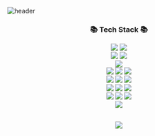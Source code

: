 ![header](https://capsule-render.vercel.app/api?type=slice&color=011f4b&fontColor=6497b1&fontAlign=68&fontSize=35&fontAlignY=25&rotate=8&text=Hi%20there,%20I'm%20Jeaha&desc=&section=header)

<h3 align="center">📚 Tech Stack 📚</h3>

<p align="center" dir="auto">
  <img
    src="https://img.shields.io/badge/Java-007396?style=flat-square&amp;logo=OpenJDK&amp;logoColor=white"
    style="max-width: 100%;"
  />
  <img
    src="https://img.shields.io/badge/JS-ffb13b?style=flat-square&amp;logo=javascript&amp;logoColor=white"
    style="max-width: 100%;"
  />
  <br>
  <img
    src="https://img.shields.io/badge/Spring-6DB33F?style=flat-square&amp;logo=Spring&amp;logoColor=white"
    style="max-width: 100%;"
  />
  <img
    src="https://img.shields.io/badge/SpringBoot-6DB33F?style=flat-square&amp;logo=SpringBoot&amp;logoColor=white"
    style="max-width: 100%;"
  />
  <br>
  <img
    src="https://img.shields.io/badge/Vue-35495E?style=flat-square&amp;logo=vuedotjs&amp;logoColor=white"
    style="max-width: 100%;"
  />
  <br>
  <img
    src="https://img.shields.io/badge/oracle_DB-red?style=flat-square&amp;logo=Oracle&-amp;logoColor=red"
    style="max-width: 100%;"
  />
  <img
    src="https://img.shields.io/badge/Mysql-E6B91E?style=flat-square&amp;logo=MySql&amp;logoColor=white"
    style="max-width: 100%;"
  />
  <img
    src="https://img.shields.io/badge/PostgreSQL-008bb9?style=flat-square&amp;logo=PostgreSQL&amp;logoColor=white"
    style="max-width: 100%;"
  />
  <br>
  <img
    src="https://img.shields.io/badge/AWS-232F3E?style=flat-square&amp;logo=AmazonAWS&amp;logoColor=white"
    style="max-width: 100%;"
  />
  <img
    src="https://img.shields.io/badge/Ubuntu-E95420?style=flat-square&amp;logo=Ubuntu&amp;logoColor=white"
    style="max-width: 100%;"
  />
  <img
    src="https://img.shields.io/badge/Docker-2496ED?style=flat-square&amp;logo=Docker&amp;logoColor=white"
    style="max-width: 100%;"
  />
  <br/>
  <img
    src="https://img.shields.io/badge/Jira-0052CC?style=flat-square&amp;logo=Jira&amp;logoColor=white"
    style="max-width: 100%;"
  />
  <img
    src="https://img.shields.io/badge/Confluence-0052CC?style=flat-square&amp;logo=Confluence&amp;logoColor=white"
    style="max-width: 100%;"
  />
  <img
    src="https://img.shields.io/badge/Jenkins-D33834?style=flat-square&amp;logo=Jenkins&amp;logoColor=white"
    style="max-width: 100%;"
  />
  <br/>
  <img
    src="https://img.shields.io/badge/Git-F1502F?style=flat-square&amp;logo=git&amp;logoColor=white"
    style="max-width: 100%;"
  />
  <img
    src="https://img.shields.io/badge/Github-171515?style=flat-square&amp;logo=github&amp;logoColor=white"
    style="max-width: 100%;"
  />
  <img
    src="https://img.shields.io/badge/Slack-4A154B?style=flat-square&amp;logo=slack&amp;logoColor=white"
    style="max-width: 100%;"
  />
  <br/>
  <img
    src="https://img.shields.io/badge/Markdown-000000?style=flat-square&amp;logo=markdown&amp;logoColor=white"
    style="max-width: 100%;"
  />
  <br/>
  <br/>
</p>

<p align="center">
  <a href="javascript:void(0);">
    <img
      src="https://github-readme-stats.vercel.app/api/top-langs/?username=JeahaOh&layout=compact&theme=dark"
    />
  </a>
</p>

<!-- ![footer](https://capsule-render.vercel.app/api?type=slice&color=011f4b&section=footer) -->


<!--

  
date calculate -> https://github.com/kf-liu/date-box
  
todo list -> https://github.com/joshghent/todoist-box?tab=readme-ov-file
  
todo list -> https://github.com/joshghent/todoist-box?tab=readme-ov-file

spotify -> https://github.com/Aveek-Saha/spotify-box

<svg role="img" viewBox="0 0 24 24" xmlns="http://www.w3.org/2000/svg"><title>JavaScript</title><path d="M0 0h24v24H0V0zm22.034 18.276c-.175-1.095-.888-2.015-3.003-2.873-.736-.345-1.554-.585-1.797-1.14-.091-.33-.105-.51-.046-.705.15-.646.915-.84 1.515-.66.39.12.75.42.976.9 1.034-.676 1.034-.676 1.755-1.125-.27-.42-.404-.601-.586-.78-.63-.705-1.469-1.065-2.834-1.034l-.705.089c-.676.165-1.32.525-1.71 1.005-1.14 1.291-.811 3.541.569 4.471 1.365 1.02 3.361 1.244 3.616 2.205.24 1.17-.87 1.545-1.966 1.41-.811-.18-1.26-.586-1.755-1.336l-1.83 1.051c.21.48.45.689.81 1.109 1.74 1.756 6.09 1.666 6.871-1.004.029-.09.24-.705.074-1.65l.046.067zm-8.983-7.245h-2.248c0 1.938-.009 3.864-.009 5.805 0 1.232.063 2.363-.138 2.711-.33.689-1.18.601-1.566.48-.396-.196-.597-.466-.83-.855-.063-.105-.11-.196-.127-.196l-1.825 1.125c.305.63.75 1.172 1.324 1.517.855.51 2.004.675 3.207.405.783-.226 1.458-.691 1.811-1.411.51-.93.402-2.07.397-3.346.012-2.054 0-4.109 0-6.179l.004-.056z"/></svg>
<svg role="img" viewBox="0 0 24 24" xmlns="http://www.w3.org/2000/svg"><title>Spring Boot</title><path d="m23.693 10.7058-4.73-8.1844c-.4094-.7106-1.4166-1.2942-2.2402-1.2942H7.2725c-.819 0-1.8308.5836-2.2402 1.2942L.307 10.7058c-.4095.7106-.4095 1.873 0 2.5837l4.7252 8.189c.4094.7107 1.4166 1.2943 2.2402 1.2943h9.455c.819 0 1.826-.5836 2.2402-1.2942l4.7252-8.189c.4095-.7107.4095-1.8732 0-2.5838zM10.9763 5.7547c0-.5365.4377-.9742.9742-.9742s.9742.4377.9742.9742v5.8217c0 .5366-.4377.9742-.9742.9742s-.9742-.4376-.9742-.9742zm.9742 12.4294c-3.6427 0-6.6077-2.965-6.6077-6.6077.0047-2.0896.993-4.0521 2.6685-5.304a.8657.8657 0 0 1 1.2142.1788.8657.8657 0 0 1-.1788 1.2143c-2.1602 1.6048-2.612 4.6592-1.0072 6.8194 1.6049 2.1603 4.6593 2.612 6.8195 1.0072 1.2378-.9177 1.9673-2.372 1.9673-3.9157a4.8972 4.8972 0 0 0-1.9861-3.925c-.386-.2824-.466-.8284-.1836-1.2143.2824-.386.8283-.466 1.2143-.1835 1.6895 1.2471 2.6826 3.2238 2.6873 5.3228 0 3.6474-2.965 6.6077-6.6077 6.6077z"/></svg>

<svg role="img" viewBox="0 0 24 24" xmlns="http://www.w3.org/2000/svg"><title>Spotify</title><path d="M12 0C5.4 0 0 5.4 0 12s5.4 12 12 12 12-5.4 12-12S18.66 0 12 0zm5.521 17.34c-.24.359-.66.48-1.021.24-2.82-1.74-6.36-2.101-10.561-1.141-.418.122-.779-.179-.899-.539-.12-.421.18-.78.54-.9 4.56-1.021 8.52-.6 11.64 1.32.42.18.479.659.301 1.02zm1.44-3.3c-.301.42-.841.6-1.262.3-3.239-1.98-8.159-2.58-11.939-1.38-.479.12-1.02-.12-1.14-.6-.12-.48.12-1.021.6-1.141C9.6 9.9 15 10.561 18.72 12.84c.361.181.54.78.241 1.2zm.12-3.36C15.24 8.4 8.82 8.16 5.16 9.301c-.6.179-1.2-.181-1.38-.721-.18-.601.18-1.2.72-1.381 4.26-1.26 11.28-1.02 15.721 1.621.539.3.719 1.02.419 1.56-.299.421-1.02.599-1.559.3z"/></svg>

<svg role="img" viewBox="0 0 24 24" xmlns="http://www.w3.org/2000/svg"><title>Apple</title><path d="M12.152 6.896c-.948 0-2.415-1.078-3.96-1.04-2.04.027-3.91 1.183-4.961 3.014-2.117 3.675-.546 9.103 1.519 12.09 1.013 1.454 2.208 3.09 3.792 3.039 1.52-.065 2.09-.987 3.935-.987 1.831 0 2.35.987 3.96.948 1.637-.026 2.676-1.48 3.676-2.948 1.156-1.688 1.636-3.325 1.662-3.415-.039-.013-3.182-1.221-3.22-4.857-.026-3.04 2.48-4.494 2.597-4.559-1.429-2.09-3.623-2.324-4.39-2.376-2-.156-3.675 1.09-4.61 1.09zM15.53 3.83c.843-1.012 1.4-2.427 1.245-3.83-1.207.052-2.662.805-3.532 1.818-.78.896-1.454 2.338-1.273 3.714 1.338.104 2.715-.688 3.559-1.701"/></svg>

<svg role="img" viewBox="0 0 24 24" xmlns="http://www.w3.org/2000/svg"><title>Vue.js</title><path d="M24,1.61H14.06L12,5.16,9.94,1.61H0L12,22.39ZM12,14.08,5.16,2.23H9.59L12,6.41l2.41-4.18h4.43Z"/></svg>

<svg role="img" viewBox="0 0 24 24" xmlns="http://www.w3.org/2000/svg"><title>Oracle</title><path d="M16.412 4.412h-8.82a7.588 7.588 0 0 0-.008 15.176h8.828a7.588 7.588 0 0 0 0-15.176zm-.193 12.502H7.786a4.915 4.915 0 0 1 0-9.828h8.433a4.914 4.914 0 1 1 0 9.828z"/></svg>

<svg role="img" viewBox="0 0 24 24" xmlns="http://www.w3.org/2000/svg"><title>Gradle</title><path d="M22.695 4.297a3.807 3.807 0 0 0-5.29-.09.368.368 0 0 0 0 .533l.46.47a.363.363 0 0 0 .474.032 2.182 2.182 0 0 1 2.86 3.291c-3.023 3.02-7.056-5.447-16.211-1.083a1.24 1.24 0 0 0-.534 1.745l1.571 2.713a1.238 1.238 0 0 0 1.681.461l.037-.02-.029.02.688-.384a16.083 16.083 0 0 0 2.193-1.635.384.384 0 0 1 .499-.016.357.357 0 0 1 .016.534 16.435 16.435 0 0 1-2.316 1.741H8.77l-.696.39a1.958 1.958 0 0 1-.963.25 1.987 1.987 0 0 1-1.726-.989L3.9 9.696C1.06 11.72-.686 15.603.26 20.522a.363.363 0 0 0 .354.296h1.675a.363.363 0 0 0 .37-.331 2.478 2.478 0 0 1 4.915 0 .36.36 0 0 0 .357.317h1.638a.363.363 0 0 0 .357-.317 2.478 2.478 0 0 1 4.914 0 .363.363 0 0 0 .358.317h1.627a.363.363 0 0 0 .363-.357c.037-2.294.656-4.93 2.42-6.25 6.108-4.57 4.502-8.486 3.088-9.9zm-6.229 6.901l-1.165-.584a.73.73 0 1 1 1.165.587z"/></svg>

<svg role="img" viewBox="0 0 24 24" xmlns="http://www.w3.org/2000/svg"><title>Apache Maven</title><path d="M4.237.001c-.312-.013-.665.072-.828.457-.158.374-.283 1.188-.34 2.276l1.223.591c-.02-.737.007-1.43.076-2.066-.026.299-.056.96.006 2.039.019.342.049.725.088 1.15.002.024.002.047.007.069a45.485 45.485 0 0 0 .309 2.412c.057.368.126.752.195 1.16l-.01.01c.014.01.015.018.014.023l.03.16c.03.162.06.328.093.494l.108.553.056.289a61.72 61.72 0 0 0 .457 2.068c.09.382.186.78.287 1.186.098.386.199.783.309 1.193.096.362.199.735.303 1.117.003.018.012.036.015.055a145.826 145.826 0 0 0 .34 1.185l.049.174c.078.261.158.533.242.805a4.2 4.2 0 0 1-.293-.135l-.19-.654c-.02-.077-.042-.148-.062-.225l-.002-.004-.004-.002c-.087-.3-.17-.607-.257-.916-.023-.087-.044-.173-.069-.263l-.314-1.178c-.1-.381-.194-.765-.29-1.154-.094-.39-.185-.78-.277-1.172-.093-.401-.181-.8-.265-1.203-.085-.396-.161-.798-.24-1.193a50.315 50.315 0 0 1-.211-1.17c-.004-.013-.006-.03-.01-.041l.004-.002c-.057-.386-.116-.77-.174-1.15a60.905 60.905 0 0 1-.154-1.204 27.447 27.447 0 0 1-.172-2.41l-1.22-.59c-.004.074-.01.15-.013.23-.012.294-.02.605-.023.93a45.3 45.3 0 0 0 .006 1.157c.009.37.025.755.045 1.148.02.336.042.675.07 1.022l.002.039.006.004c.003.023.007.05.006.076.033.368.064.739.107 1.115a34.493 34.493 0 0 0 .303 2.125c.01.064.024.131.035.195a23.418 23.418 0 0 0 .547 2.32c.07.237.14.464.21.68.063.182.13.365.194.545.155.422.327.832.512 1.232l.006.004a.318.318 0 0 0 .02.05c.225.485.475.95.755 1.395.01.013.02.033.03.047-.455-.183-1.259-.098-1.253-.097.83.288 1.557.64 2.016 1.175-.183.2-.523.352-.953.477.594.064.924-.039 1.045-.092-.31.26-.483.732-.635 1.24.35-.57.696-.949 1.033-1.094.078.258.162.524.244.788A147.532 147.532 0 0 0 5.157 24a.56.56 0 0 0 .43-.312c.13-.282.83-1.775 1.908-3.875.413 1.303.88 2.679 1.386 4.109a.494.494 0 0 0 .076-.465 103.735 103.735 0 0 1-1.308-3.945c.154-.299.316-.612.484-.932.125.04.255.094.389.155.203.186.352.491.482.84a1.515 1.515 0 0 0-.334-1.098c1.335.258 2.547.09 3.287-.81a3.97 3.97 0 0 0 .192-.258c-.325.304-.682.404-1.313.273.996-.281 1.523-.617 2.035-1.22.12-.145.244-.303.371-.48-.943.722-1.927.822-2.9.493l-.045-.018c.914.02 2.203-.474 3.092-1.189.41-.33.796-.73 1.17-1.21.28-.359.55-.76.82-1.216.234-.393.468-.824.7-1.293a2.83 2.83 0 0 1-.74.137l-.144.008c-.048.002-.093 0-.146.002.885-.198 1.5-.74 1.994-1.447-.24.117-.628.262-1.07.297-.058.006-.12.006-.182.006-.013-.002-.028 0-.047-.002.306-.078.574-.178.81-.309a3.363 3.363 0 0 0 .358-.236c.044-.037.088-.07.13-.106.099-.086.193-.18.28-.287.028-.034.056-.063.08-.098.036-.05.073-.098.104-.146a8.388 8.388 0 0 0 .51-.828c.015-.031.032-.057.046-.088.04-.084.08-.16.11-.227.042-.099.074-.179.092-.238a.515.515 0 0 1-.108.051c-.273.112-.727.187-1.086.201-.004 0-.008 0-.013.004h-.067c.72-.214 1.067-.45 1.422-.818a13.883 13.883 0 0 0 1.154-1.428c.264-.37.505-.738.692-1.072a6.5 6.5 0 0 0 .298-.592c.066-.157.122-.305.172-.45-.466.01-.986.011-1.48 0 .495.01 1.015.007 1.484-.005.5-1.485.063-2.262.063-2.262s-.526-1.212-1.4-.851c-.426.175-1.172.73-2.083 1.56l.514 1.45a17.561 17.561 0 0 1 1.703-1.602c-.257.22-.807.726-1.615 1.644-.256.29-.537.624-.844.997-.017.02-.035.038-.047.06a51.435 51.435 0 0 0-1.666 2.187c-.248.34-.498.704-.765 1.088h-.016c.002.02-.004.028-.01.032l-.101.152c-.104.155-.213.31-.318.47l-.352.534c-.061.09-.124.181-.186.277-.184.282-.367.573-.558.873a97.351 97.351 0 0 0-1.428 2.338 96.866 96.866 0 0 0-1.341 2.343c-.012.017-.02.04-.034.057a197.256 197.256 0 0 0-.668 1.223l-.097.181c-.17.318-.346.642-.52.979 0 .004-.005.008-.006.013-.026.048-.05.093-.072.141-.117.222-.218.424-.45.87a1.352 1.352 0 0 0-.233-.182l.345-.65c.047-.089.096-.177.143-.27l.04-.077.546-1.001.13-.233v-.006l-.001-.006c.169-.31.345-.62.52-.94.051-.087.102-.173.153-.265.224-.395.454-.794.684-1.197a91.685 91.685 0 0 1 2.135-3.504c.247-.386.503-.77.754-1.152.092-.138.182-.272.279-.41a72.9 72.9 0 0 1 .48-.701c.007-.012.019-.024.026-.037h.006c.26-.356.517-.713.773-1.065.278-.373.554-.735.83-1.09a31.075 31.075 0 0 1 1.777-2.075l-.515-1.446c-.06.057-.126.116-.192.178a32.37 32.37 0 0 0-.758.729c-.295.294-.597.606-.912.935a46.032 46.032 0 0 0-1.632 1.838l-.03.033.002.008c-.017.02-.033.044-.054.064-.266.323-.538.649-.801.985a39.105 39.105 0 0 0-1.445 1.95c-.043.06-.085.126-.127.186a26.458 26.458 0 0 0-1.403 2.303c-.13.247-.256.485-.37.715-.096.195-.187.395-.278.591-.21.463-.398.93-.566 1.399l.002.006a.36.36 0 0 0-.026.058c-.108.303-.203.608-.29.914-.14.174-.302.325-.483.46a3.505 3.505 0 0 0-.131-.153 5.148 5.148 0 0 0 .824-2.211 6.4 6.4 0 0 0-.016-1.488c-.046-.4-.126-.82-.238-1.274-.097-.393-.217-.81-.363-1.248-.091.185-.22.367-.379.545l-.086.094c-.029.032-.06.06-.092.094.434-.674.486-1.397.358-2.148a2.722 2.722 0 0 1-.49.85c-.033.038-.072.077-.11.116-.01.007-.019.018-.033.028.144-.24.25-.467.318-.698a1.29 1.29 0 0 0 .04-.146 2.85 2.85 0 0 0 .038-.225l.018-.146a2.11 2.11 0 0 0-.002-.354c-.003-.04-.004-.076-.01-.113-.01-.055-.016-.105-.027-.154a7.416 7.416 0 0 0-.193-.84c-.01-.028-.015-.056-.026-.084-.027-.079-.048-.149-.072-.209a2.1 2.1 0 0 0-.09-.209.455.455 0 0 1-.035.1c-.102.24-.34.57-.557.8-.003.003-.007.005-.007.01l-.04.043c.318-.58.39-.946.385-1.398a12.274 12.274 0 0 0-.16-1.615 10.68 10.68 0 0 0-.232-1.104 5.853 5.853 0 0 0-.18-.558 6.337 6.337 0 0 0-.172-.391 26.18 26.18 0 0 0 .002-.004C5.576.341 4.82.124 4.82.124s-.27-.11-.582-.123zm3.38 15.783l.032.082v.002c-.06.033-.116.067-.178.097-.012.004-.024.012-.039.018a2.41 2.41 0 0 0 .186-.2zm-.603 1.626c.13.136.25.242.354.32l.07.227a1.866 1.866 0 0 0-.246.053l-.03-.098c-.024-.084-.048-.17-.076-.257l-.021-.073zm.26.875a2.34 2.34 0 0 1 .271.01l.07.229a.778.778 0 0 1 .247-.004l-.326.627a127.643 127.643 0 0 1-.262-.862z"/></svg>

<svg role="img" viewBox="0 0 24 24" xmlns="http://www.w3.org/2000/svg"><title>Ubuntu</title><path d="M17.61.455a3.41 3.41 0 0 0-3.41 3.41 3.41 3.41 0 0 0 3.41 3.41 3.41 3.41 0 0 0 3.41-3.41 3.41 3.41 0 0 0-3.41-3.41zM12.92.8C8.923.777 5.137 2.941 3.148 6.451a4.5 4.5 0 0 1 .26-.007 4.92 4.92 0 0 1 2.585.737A8.316 8.316 0 0 1 12.688 3.6 4.944 4.944 0 0 1 13.723.834 11.008 11.008 0 0 0 12.92.8zm9.226 4.994a4.915 4.915 0 0 1-1.918 2.246 8.36 8.36 0 0 1-.273 8.303 4.89 4.89 0 0 1 1.632 2.54 11.156 11.156 0 0 0 .559-13.089zM3.41 7.932A3.41 3.41 0 0 0 0 11.342a3.41 3.41 0 0 0 3.41 3.409 3.41 3.41 0 0 0 3.41-3.41 3.41 3.41 0 0 0-3.41-3.41zm2.027 7.866a4.908 4.908 0 0 1-2.915.358 11.1 11.1 0 0 0 7.991 6.698 11.234 11.234 0 0 0 2.422.249 4.879 4.879 0 0 1-.999-2.85 8.484 8.484 0 0 1-.836-.136 8.304 8.304 0 0 1-5.663-4.32zm11.405.928a3.41 3.41 0 0 0-3.41 3.41 3.41 3.41 0 0 0 3.41 3.41 3.41 3.41 0 0 0 3.41-3.41 3.41 3.41 0 0 0-3.41-3.41z"/></svg>

<svg role="img" viewBox="0 0 24 24" xmlns="http://www.w3.org/2000/svg"><title>Docker</title><path d="M13.983 11.078h2.119a.186.186 0 00.186-.185V9.006a.186.186 0 00-.186-.186h-2.119a.185.185 0 00-.185.185v1.888c0 .102.083.185.185.185m-2.954-5.43h2.118a.186.186 0 00.186-.186V3.574a.186.186 0 00-.186-.185h-2.118a.185.185 0 00-.185.185v1.888c0 .102.082.185.185.185m0 2.716h2.118a.187.187 0 00.186-.186V6.29a.186.186 0 00-.186-.185h-2.118a.185.185 0 00-.185.185v1.887c0 .102.082.185.185.186m-2.93 0h2.12a.186.186 0 00.184-.186V6.29a.185.185 0 00-.185-.185H8.1a.185.185 0 00-.185.185v1.887c0 .102.083.185.185.186m-2.964 0h2.119a.186.186 0 00.185-.186V6.29a.185.185 0 00-.185-.185H5.136a.186.186 0 00-.186.185v1.887c0 .102.084.185.186.186m5.893 2.715h2.118a.186.186 0 00.186-.185V9.006a.186.186 0 00-.186-.186h-2.118a.185.185 0 00-.185.185v1.888c0 .102.082.185.185.185m-2.93 0h2.12a.185.185 0 00.184-.185V9.006a.185.185 0 00-.184-.186h-2.12a.185.185 0 00-.184.185v1.888c0 .102.083.185.185.185m-2.964 0h2.119a.185.185 0 00.185-.185V9.006a.185.185 0 00-.184-.186h-2.12a.186.186 0 00-.186.186v1.887c0 .102.084.185.186.185m-2.92 0h2.12a.185.185 0 00.184-.185V9.006a.185.185 0 00-.184-.186h-2.12a.185.185 0 00-.184.185v1.888c0 .102.082.185.185.185M23.763 9.89c-.065-.051-.672-.51-1.954-.51-.338.001-.676.03-1.01.087-.248-1.7-1.653-2.53-1.716-2.566l-.344-.199-.226.327c-.284.438-.49.922-.612 1.43-.23.97-.09 1.882.403 2.661-.595.332-1.55.413-1.744.42H.751a.751.751 0 00-.75.748 11.376 11.376 0 00.692 4.062c.545 1.428 1.355 2.48 2.41 3.124 1.18.723 3.1 1.137 5.275 1.137.983.003 1.963-.086 2.93-.266a12.248 12.248 0 003.823-1.389c.98-.567 1.86-1.288 2.61-2.136 1.252-1.418 1.998-2.997 2.553-4.4h.221c1.372 0 2.215-.549 2.68-1.009.309-.293.55-.65.707-1.046l.098-.288Z"/></svg>
-->